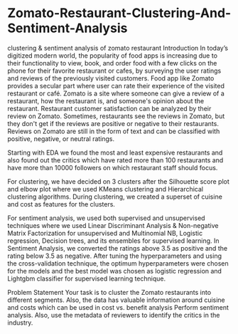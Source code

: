 # Zomato-Restaurant-Clustering-And-Sentiment-Analysis
clustering &amp; sentiment analysis of zomato restaurant
Introduction In today’s digitized modern world, the popularity of food apps is increasing due to their functionality to view, book, and order food with a few clicks on the phone for their favorite restaurant or cafes, by surveying the user ratings and reviews of the previously visited customers. Food app like Zomato provides a secular part where user can rate their experience of the visited restaurant or café. Zomato is a site where someone can give a review of a restaurant, how the restaurant is, and someone's opinion about the restaurant. Restaurant customer satisfaction can be analyzed by their review on Zomato. Sometimes, restaurants see the reviews in Zomato, but they don't get if the reviews are positive or negative to their restaurants. Reviews on Zomato are still in the form of text and can be classified with positive, negative, or neutral ratings.

Starting with EDA we found the most and least expensive restaurants and also found out the critics which have rated more than 100 restaurants and have more than 10000 followers on which restaurant staff should focus.

For clustering, we have decided on 3 clusters after the Silhouette score plot and elbow plot where we used KMeans clustering and Hierarchical clustering algorithms. During clustering, we created a superset of cuisine and cost as features for the clusters.

For sentiment analysis, we used both supervised and unsupervised techniques where we used Linear Discriminant Analysis & Non-negative Matrix Factorization for unsupervised and Multinomial NB, Logistic regression, Decision trees, and its ensembles for supervised learning. In Sentiment Analysis, we converted the ratings above 3.5 as positive and the rating below 3.5 as negative. After tuning the hyperparameters and using the cross-validation technique, the optimum hyperparameters were chosen for the models and the best model was chosen as logistic regression and Lightgbm classifier for supervised learning technique.

Problem Statement Your task is to cluster the Zomato restaurants into different segments. Also, the data has valuable information around cuisine and costs which can be used in cost vs. benefit analysis Perform sentiment analysis. Also, use the metadata of reviewers to identify the critics in the industry.
